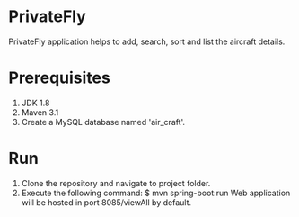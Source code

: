 # PrivateFly
PrivateFly application helps to add, search, sort and list the aircraft details.
# Prerequisites
1. JDK 1.8
2. Maven 3.1
3. Create a MySQL database named 'air_craft'.
# Run
1. Clone the repository and navigate to project folder.
2. Execute the following command:
$ mvn spring-boot:run
    Web application will be hosted in port 8085/viewAll by default.
